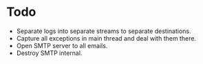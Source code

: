 # Todo

* Separate logs into separate streams to separate destinations.
* Capture all exceptions in main thread and deal with them there.
* Open SMTP server to all emails.
* Destroy SMTP internal.